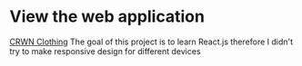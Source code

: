 # View the web application
[CRWN Clothing](https://enchanting-pixie-423c80.netlify.app/)
The goal of this project is to learn React.js therefore I didn't try to make responsive design for different devices
